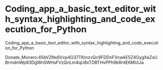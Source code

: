 # Coding_app_a_basic_text_editor_with_syntax_highlighting_and_code_execution_for_Python
Coding_app_a_basic_text_editor_with_syntax_highlighting_and_code_execution_for_Python

Donate_Monero:45bVZNs6Vxp4G37TKmzvQc9FDDnFVcwkE5Z4GygXeZsUBrmdmWp83DgWnSWHsFVzQnLm4qU8xTDBTHvPPh9bRritE6MUiJa
